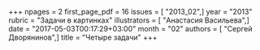 +++
npages = 2
first_page_pdf = 16
issues = [ "2013_02",]
year = "2013"
rubric = "Задачи в картинках"
illustrators = [ "Анастасия Васильева",]
date = "2017-05-03T00:17:29+03:00"
month = "02"
authors = [ "Сергей Дворянинов",]
title = "Четыре задачи"
+++
